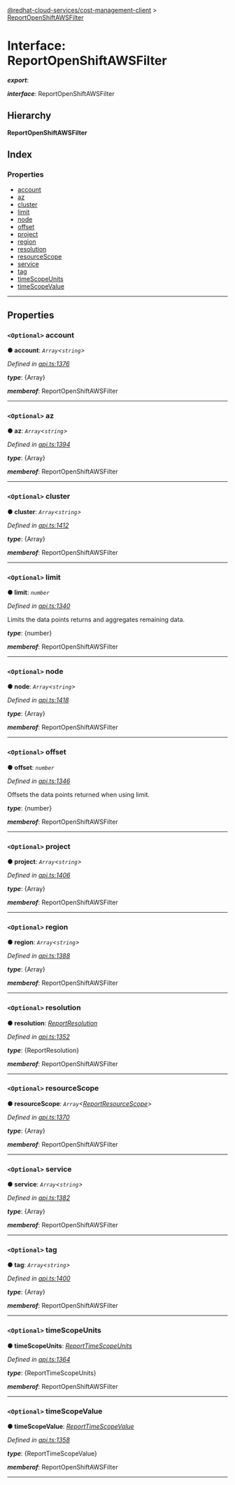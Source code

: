 [@redhat-cloud-services/cost-management-client](../README.md) > [ReportOpenShiftAWSFilter](../interfaces/reportopenshiftawsfilter.md)

# Interface: ReportOpenShiftAWSFilter

*__export__*: 

*__interface__*: ReportOpenShiftAWSFilter

## Hierarchy

**ReportOpenShiftAWSFilter**

## Index

### Properties

* [account](reportopenshiftawsfilter.md#account)
* [az](reportopenshiftawsfilter.md#az)
* [cluster](reportopenshiftawsfilter.md#cluster)
* [limit](reportopenshiftawsfilter.md#limit)
* [node](reportopenshiftawsfilter.md#node)
* [offset](reportopenshiftawsfilter.md#offset)
* [project](reportopenshiftawsfilter.md#project)
* [region](reportopenshiftawsfilter.md#region)
* [resolution](reportopenshiftawsfilter.md#resolution)
* [resourceScope](reportopenshiftawsfilter.md#resourcescope)
* [service](reportopenshiftawsfilter.md#service)
* [tag](reportopenshiftawsfilter.md#tag)
* [timeScopeUnits](reportopenshiftawsfilter.md#timescopeunits)
* [timeScopeValue](reportopenshiftawsfilter.md#timescopevalue)

---

## Properties

<a id="account"></a>

### `<Optional>` account

**● account**: *`Array`<`string`>*

*Defined in [api.ts:1376](https://github.com/rvsia/javascript-clients/blob/master/packages/cost-management/api.ts#L1376)*

*__type__*: {Array}

*__memberof__*: ReportOpenShiftAWSFilter

___
<a id="az"></a>

### `<Optional>` az

**● az**: *`Array`<`string`>*

*Defined in [api.ts:1394](https://github.com/rvsia/javascript-clients/blob/master/packages/cost-management/api.ts#L1394)*

*__type__*: {Array}

*__memberof__*: ReportOpenShiftAWSFilter

___
<a id="cluster"></a>

### `<Optional>` cluster

**● cluster**: *`Array`<`string`>*

*Defined in [api.ts:1412](https://github.com/rvsia/javascript-clients/blob/master/packages/cost-management/api.ts#L1412)*

*__type__*: {Array}

*__memberof__*: ReportOpenShiftAWSFilter

___
<a id="limit"></a>

### `<Optional>` limit

**● limit**: *`number`*

*Defined in [api.ts:1340](https://github.com/rvsia/javascript-clients/blob/master/packages/cost-management/api.ts#L1340)*

Limits the data points returns and aggregates remaining data.

*__type__*: {number}

*__memberof__*: ReportOpenShiftAWSFilter

___
<a id="node"></a>

### `<Optional>` node

**● node**: *`Array`<`string`>*

*Defined in [api.ts:1418](https://github.com/rvsia/javascript-clients/blob/master/packages/cost-management/api.ts#L1418)*

*__type__*: {Array}

*__memberof__*: ReportOpenShiftAWSFilter

___
<a id="offset"></a>

### `<Optional>` offset

**● offset**: *`number`*

*Defined in [api.ts:1346](https://github.com/rvsia/javascript-clients/blob/master/packages/cost-management/api.ts#L1346)*

Offsets the data points returned when using limit.

*__type__*: {number}

*__memberof__*: ReportOpenShiftAWSFilter

___
<a id="project"></a>

### `<Optional>` project

**● project**: *`Array`<`string`>*

*Defined in [api.ts:1406](https://github.com/rvsia/javascript-clients/blob/master/packages/cost-management/api.ts#L1406)*

*__type__*: {Array}

*__memberof__*: ReportOpenShiftAWSFilter

___
<a id="region"></a>

### `<Optional>` region

**● region**: *`Array`<`string`>*

*Defined in [api.ts:1388](https://github.com/rvsia/javascript-clients/blob/master/packages/cost-management/api.ts#L1388)*

*__type__*: {Array}

*__memberof__*: ReportOpenShiftAWSFilter

___
<a id="resolution"></a>

### `<Optional>` resolution

**● resolution**: *[ReportResolution](../enums/reportresolution.md)*

*Defined in [api.ts:1352](https://github.com/rvsia/javascript-clients/blob/master/packages/cost-management/api.ts#L1352)*

*__type__*: {ReportResolution}

*__memberof__*: ReportOpenShiftAWSFilter

___
<a id="resourcescope"></a>

### `<Optional>` resourceScope

**● resourceScope**: *`Array`<[ReportResourceScope](../enums/reportresourcescope.md)>*

*Defined in [api.ts:1370](https://github.com/rvsia/javascript-clients/blob/master/packages/cost-management/api.ts#L1370)*

*__type__*: {Array}

*__memberof__*: ReportOpenShiftAWSFilter

___
<a id="service"></a>

### `<Optional>` service

**● service**: *`Array`<`string`>*

*Defined in [api.ts:1382](https://github.com/rvsia/javascript-clients/blob/master/packages/cost-management/api.ts#L1382)*

*__type__*: {Array}

*__memberof__*: ReportOpenShiftAWSFilter

___
<a id="tag"></a>

### `<Optional>` tag

**● tag**: *`Array`<`string`>*

*Defined in [api.ts:1400](https://github.com/rvsia/javascript-clients/blob/master/packages/cost-management/api.ts#L1400)*

*__type__*: {Array}

*__memberof__*: ReportOpenShiftAWSFilter

___
<a id="timescopeunits"></a>

### `<Optional>` timeScopeUnits

**● timeScopeUnits**: *[ReportTimeScopeUnits](../enums/reporttimescopeunits.md)*

*Defined in [api.ts:1364](https://github.com/rvsia/javascript-clients/blob/master/packages/cost-management/api.ts#L1364)*

*__type__*: {ReportTimeScopeUnits}

*__memberof__*: ReportOpenShiftAWSFilter

___
<a id="timescopevalue"></a>

### `<Optional>` timeScopeValue

**● timeScopeValue**: *[ReportTimeScopeValue](../enums/reporttimescopevalue.md)*

*Defined in [api.ts:1358](https://github.com/rvsia/javascript-clients/blob/master/packages/cost-management/api.ts#L1358)*

*__type__*: {ReportTimeScopeValue}

*__memberof__*: ReportOpenShiftAWSFilter

___

